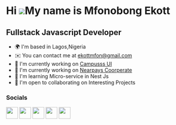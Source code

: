Hi ![](https://user-images.githubusercontent.com/18350557/176309783-0785949b-9127-417c-8b55-ab5a4333674e.gif)My name is Mfonobong Ekott
=======================================================================================================================================

Fullstack Javascript Developer
------------------------------

* 🌍  I'm based in Lagos,Nigeria
* ✉️  You can contact me at [ekottmfon@gmail.com](mailto:ekottmfon@gmail.com)
* 🚀  I'm currently working on [Campusss UI](https://campusss.io)
* 🚀  I'm currently working on [Nearpays Coorperate](https://nearpays.com)
* 🧠  I'm learning Micro-service in Nest Js
* 🤝  I'm open to collaborating on Interesting Projects



### Socials

<p align="left"> <a href="https://www.github.com/mjekott" target="_blank" rel="noreferrer"><img src="https://raw.githubusercontent.com/danielcranney/readme-generator/main/public/icons/socials/github.svg" width="32" height="32" /></a> <a href="http://www.instagram.com/mjekott" target="_blank" rel="noreferrer"><img src="https://raw.githubusercontent.com/danielcranney/readme-generator/main/public/icons/socials/instagram.svg" width="32" height="32" /></a> <a href="https://www.linkedin.com/in/mjekott" target="_blank" rel="noreferrer"><img src="https://raw.githubusercontent.com/danielcranney/readme-generator/main/public/icons/socials/linkedin.svg" width="32" height="32" /></a> <a href="https://www.polywork.com/mjekott" target="_blank" rel="noreferrer"><img src="https://raw.githubusercontent.com/danielcranney/readme-generator/main/public/icons/socials/polywork.svg" width="32" height="32" /></a> <a href="https://www.twitter.com/mjekott" target="_blank" rel="noreferrer"><img src="https://raw.githubusercontent.com/danielcranney/readme-generator/main/public/icons/socials/twitter.svg" width="32" height="32" /></a></p>

